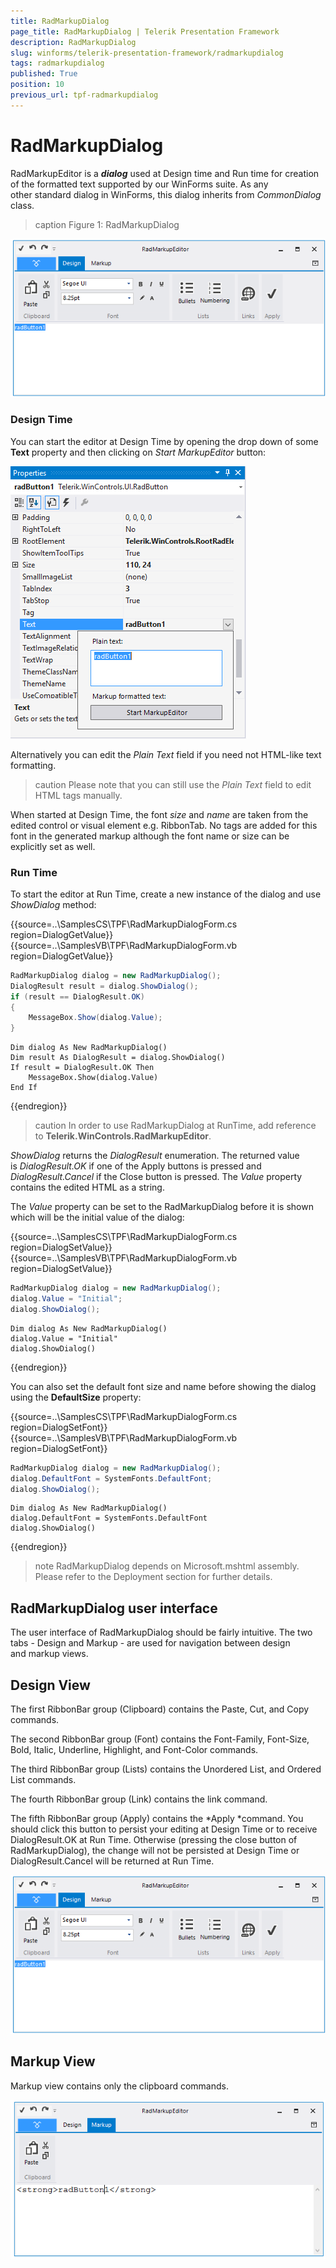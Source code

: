 ```yaml
---
title: RadMarkupDialog
page_title: RadMarkupDialog | Telerik Presentation Framework
description: RadMarkupDialog
slug: winforms/telerik-presentation-framework/radmarkupdialog
tags: radmarkupdialog
published: True
position: 10
previous_url: tpf-radmarkupdialog
---
```


# RadMarkupDialog

RadMarkupEditor is a *__dialog__* used at Design time and Run time for creation of the formatted text supported by our WinForms suite. As any other standard dialog in WinForms, this dialog inherits from *CommonDialog* class.

>caption Figure 1: RadMarkupDialog

![tpf-radmarkupdialog 002](images/tpf-radmarkupdialog002.png)

### Design Time

You can start the editor at Design Time by opening the drop down of some __Text__ property and then clicking on *Start MarkupEditor* button:

![tpf-radmarkupdialog 001](images/tpf-radmarkupdialog001.png)

Alternatively you can edit the *Plain Text* field if you need not HTML-like text formatting. 

>caution Please note that you can still use the *Plain Text* field to edit HTML tags manually.
>

When started at Design Time, the font *size* and *name* are taken from the edited control or visual element e.g. RibbonTab. No tags are added for this font in the generated markup although the font name or size can be explicitly set as well.

### Run Time

To start the editor at Run Time, create a new instance of the dialog and use *ShowDialog* method:

{{source=..\SamplesCS\TPF\RadMarkupDialogForm.cs region=DialogGetValue}} 
{{source=..\SamplesVB\TPF\RadMarkupDialogForm.vb region=DialogGetValue}} 

````C#
RadMarkupDialog dialog = new RadMarkupDialog();
DialogResult result = dialog.ShowDialog();
if (result == DialogResult.OK)
{
    MessageBox.Show(dialog.Value);
}

````
````VB.NET
Dim dialog As New RadMarkupDialog()
Dim result As DialogResult = dialog.ShowDialog()
If result = DialogResult.OK Then
    MessageBox.Show(dialog.Value)
End If

````

{{endregion}} 


>caution In order to use RadMarkupDialog at RunTime, add reference to __Telerik.WinControls.RadMarkupEditor__.
>

*ShowDialog* returns the *DialogResult* enumeration. The returned value is *DialogResult.OK* if one of the Apply buttons is pressed and *DialogResult.Cancel* if the Close button is pressed. The *Value* property contains the edited HTML as a string. 

The *Value* property can be set to the RadMarkupDialog before it is shown which will be the initial value of the dialog:

{{source=..\SamplesCS\TPF\RadMarkupDialogForm.cs region=DialogSetValue}} 
{{source=..\SamplesVB\TPF\RadMarkupDialogForm.vb region=DialogSetValue}} 

````C#
RadMarkupDialog dialog = new RadMarkupDialog();
dialog.Value = "Initial";
dialog.ShowDialog();

````
````VB.NET
Dim dialog As New RadMarkupDialog()
dialog.Value = "Initial"
dialog.ShowDialog()

````

{{endregion}} 

You can also set the default font size and name before showing the dialog using the __DefaultSize__ property:

{{source=..\SamplesCS\TPF\RadMarkupDialogForm.cs region=DialogSetFont}} 
{{source=..\SamplesVB\TPF\RadMarkupDialogForm.vb region=DialogSetFont}} 

````C#
RadMarkupDialog dialog = new RadMarkupDialog();
dialog.DefaultFont = SystemFonts.DefaultFont;
dialog.ShowDialog();

````
````VB.NET
Dim dialog As New RadMarkupDialog()
dialog.DefaultFont = SystemFonts.DefaultFont
dialog.ShowDialog()

````

{{endregion}} 

>note RadMarkupDialog depends on Microsoft.mshtml assembly. Please refer to the Deployment section for further details.
>

## RadMarkupDialog user interface

The user interface of RadMarkupDialog should be fairly intuitive. The two tabs - Design and Markup - are used for navigation between design and markup views. 

## Design View 

The first RibbonBar group (Clipboard) contains the Paste, Cut, and Copy commands.

The second RibbonBar group (Font) contains the Font-Family, Font-Size, Bold, Italic, Underline, Highlight, and Font-Color commands.

The third RibbonBar group (Lists) contains the Unordered List, and Ordered List commands.

The fourth RibbonBar group (Link) contains the link command.

The fifth RibbonBar group (Apply) contains the *Apply *command. You should click this button to persist your editing at Design Time or to receive DialogResult.OK at Run Time. Otherwise (pressing the close button of RadMarkupDialog), the change will not be persisted at Design Time or DialogResult.Cancel will be returned at Run Time. 

![tpf-radmarkupdialog 002](images/tpf-radmarkupdialog002.png)

## Markup View

Markup view contains only the clipboard commands. 

![tpf-radmarkupdialog 003](images/tpf-radmarkupdialog003.png)
